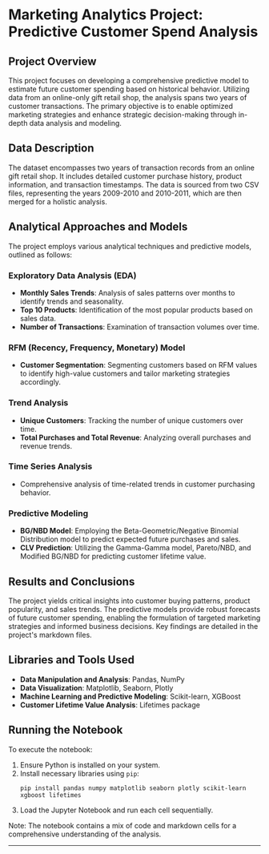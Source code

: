 # Marketing Analytics Project: Predictive Customer Spend Analysis

## Project Overview

This project focuses on developing a comprehensive predictive model to estimate future customer spending based on historical behavior. Utilizing data from an online-only gift retail shop, the analysis spans two years of customer transactions. The primary objective is to enable optimized marketing strategies and enhance strategic decision-making through in-depth data analysis and modeling.

## Data Description

The dataset encompasses two years of transaction records from an online gift retail shop. It includes detailed customer purchase history, product information, and transaction timestamps. The data is sourced from two CSV files, representing the years 2009-2010 and 2010-2011, which are then merged for a holistic analysis.

## Analytical Approaches and Models

The project employs various analytical techniques and predictive models, outlined as follows:

### Exploratory Data Analysis (EDA)
- **Monthly Sales Trends**: Analysis of sales patterns over months to identify trends and seasonality.
- **Top 10 Products**: Identification of the most popular products based on sales data.
- **Number of Transactions**: Examination of transaction volumes over time.

### RFM (Recency, Frequency, Monetary) Model
- **Customer Segmentation**: Segmenting customers based on RFM values to identify high-value customers and tailor marketing strategies accordingly.

### Trend Analysis
- **Unique Customers**: Tracking the number of unique customers over time.
- **Total Purchases and Total Revenue**: Analyzing overall purchases and revenue trends.

### Time Series Analysis
- Comprehensive analysis of time-related trends in customer purchasing behavior.

### Predictive Modeling
- **BG/NBD Model**: Employing the Beta-Geometric/Negative Binomial Distribution model to predict expected future purchases and sales.
- **CLV Prediction**: Utilizing the Gamma-Gamma model, Pareto/NBD, and Modified BG/NBD for predicting customer lifetime value.

## Results and Conclusions

The project yields critical insights into customer buying patterns, product popularity, and sales trends. The predictive models provide robust forecasts of future customer spending, enabling the formulation of targeted marketing strategies and informed business decisions. Key findings are detailed in the project's markdown files.

## Libraries and Tools Used

- **Data Manipulation and Analysis**: Pandas, NumPy
- **Data Visualization**: Matplotlib, Seaborn, Plotly
- **Machine Learning and Predictive Modeling**: Scikit-learn, XGBoost
- **Customer Lifetime Value Analysis**: Lifetimes package

## Running the Notebook

To execute the notebook:
1. Ensure Python is installed on your system.
2. Install necessary libraries using `pip`:
   ```
   pip install pandas numpy matplotlib seaborn plotly scikit-learn xgboost lifetimes
   ```
3. Load the Jupyter Notebook and run each cell sequentially.

Note: The notebook contains a mix of code and markdown cells for a comprehensive understanding of the analysis.

---
